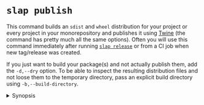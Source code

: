 # `slap publish`

  [Twine]: https://twine.readthedocs.io/en/stable/

This command builds an `sdist` and `wheel` distribution for your project or every project in your monorepository and
publishes it using [Twine][] (the command has pretty much all the same options). Often you will use this command
immediately after running [`slap release`](release.md) or from a CI job when new tag/release was created.

If you just want to build your package(s) and not actually publish them, add the `-d,--dry` option. To be able to
inspect the resulting distribution files and not loose them to the temporary directory, pass an explicit build
directory using `-b,--build-directory`.

<details><summary>Synopsis</summary>
```
@shell slap publish --help
```
</details>
